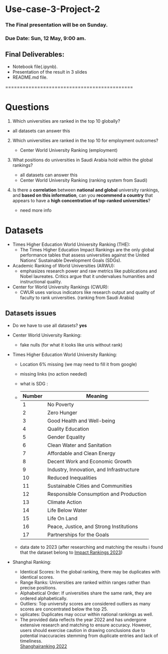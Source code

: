 # Use-case-3-Project-2

### The Final presentation will be on Sunday.

### Due Date: Sun, 12 May, 9:00 am.

## Final Deliverables:

- Notebook file(.ipynb).
- Presentation of the result in 3 slides
- README.md file.

============================================

# Questions

1. Which universities are ranked in the top 10 globally?

- all datasets can answer this

2. Which universities are ranked in the top 10 for employment outcomes?

   - Center World University Ranking (employment)

3. What positions do universities in Saudi Arabia hold within the global rankings?

   - all datasets can answer this
   - Center World University Ranking (ranking system from Saudi)

4. Is there a **correlation** between **national and global** university rankings, and
   **based on this information**, can you **recommend a country** that appears to
   have a **high concentration of top-ranked universities**?
   - need more info

# Datasets

- Times Higher Education World University Ranking (THE):
  - The Times Higher Education Impact Rankings are the only global performance tables that assess universities against the United Nations’ Sustainable Development Goals (SDGs).
- Academic Ranking of World Universities (ARWU):
  - emphasizes research power and raw metrics like publications and Nobel laureates. Critics argue that it undervalues humanities and instructional quality.
- Center for World University Rankings (CWUR):
  - CWUR uses various indicators like research output and quality of faculty to rank universities. (ranking from Saudi Arabia)

## Datasets issues

- Do we have to use all datasets? **yes**

- Center World University Ranking:

  - fake nulls (for what it looks like unis without rank)

- Times Higher Education World University Ranking:

  - Location 6% missing (we may need to fill it from google)
  - missing links (no action needed)
  - what is SDG :
  - | Number | Meaning                                  |
    | ------ | ---------------------------------------- |
    | 1      | No Poverty                               |
    | 2      | Zero Hunger                              |
    | 3      | Good Health and Well-being               |
    | 4      | Quality Education                        |
    | 5      | Gender Equality                          |
    | 6      | Clean Water and Sanitation               |
    | 7      | Affordable and Clean Energy              |
    | 8      | Decent Work and Economic Growth          |
    | 9      | Industry, Innovation, and Infrastructure |
    | 10     | Reduced Inequalities                     |
    | 11     | Sustainable Cities and Communities       |
    | 12     | Responsible Consumption and Production   |
    | 13     | Climate Action                           |
    | 14     | Life Below Water                         |
    | 15     | Life On Land                             |
    | 16     | Peace, Justice, and Strong Institutions  |
    | 17     | Partnerships for the Goals               |

  - data date to 2023 (after researching and matching the results i found that the dataset belong to [Impact Rankings 2023](https://www.timeshighereducation.com/impactrankings))

- Shanghai Ranking:
  - Identical Scores: In the global ranking, there may be duplicates with identical scores.
  - Range Ranks: Universities are ranked within ranges rather than precise positions.
  - Alphabetical Order: If universities share the same rank, they are ordered alphabetically.
  - Outliers: Top university scores are considered outliers as many scores are concentrated below the top 25.
  - uplicates: Duplicates may occur within national rankings as well.
  - The provided data reflects the year 2022 and has undergone extensive research and matching to ensure accuracy. However, users should exercise caution in drawing conclusions due to potential inaccuracies stemming from duplicate entries and lack of timeliness.      
  [Shanghairanking 2022](https://www.shanghairanking.com/rankings/arwu/2022)
